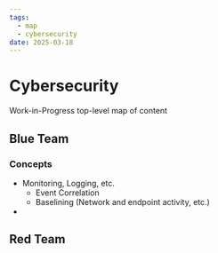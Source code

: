 ```yaml
---
tags:
  - map
  - cybersecurity
date: 2025-03-18
---
```

# Cybersecurity
Work-in-Progress top-level map of content

## Blue Team

### Concepts
- Monitoring, Logging, etc.
	- Event Correlation
	- Baselining (Network and endpoint activity, etc.)
- 


## Red Team

